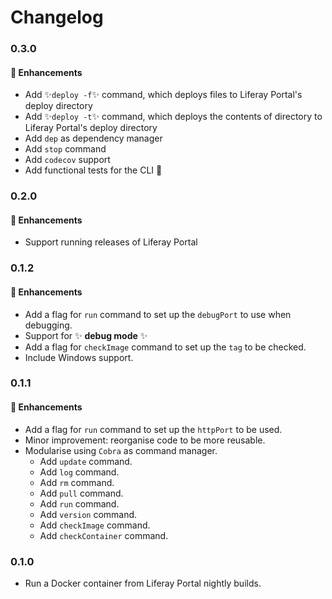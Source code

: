 # Changelog

<a name="0.3.0"></a>
### 0.3.0
#### :rocket: Enhancements
* Add :sparkles:`deploy -f`:sparkles: command, which deploys files to Liferay Portal's deploy directory
* Add :sparkles:`deploy -t`:sparkles: command, which deploys the contents of directory to Liferay Portal's deploy directory
* Add `dep` as dependency manager
* Add `stop` command
* Add `codecov` support
* Add functional tests for the CLI :tada:

<a name="0.2.0"></a>
### 0.2.0
#### :rocket: Enhancements
* Support running releases of Liferay Portal

<a name="0.1.2"></a>
### 0.1.2
#### :rocket: Enhancements
* Add a flag for `run` command to set up the `debugPort` to use when debugging.
* Support for :sparkles: **debug mode** :sparkles:
* Add a flag for `checkImage` command to set up the `tag` to be checked.
* Include Windows support.

<a name="0.1.1"></a>
### 0.1.1
#### :rocket: Enhancements
* Add a flag for `run` command to set up the `httpPort` to be used.
* Minor improvement: reorganise code to be more reusable.
* Modularise using `Cobra` as command manager.
    * Add `update` command.
    * Add `log` command.
    * Add `rm` command.
    * Add `pull` command.
    * Add `run` command.
    * Add `version` command.
    * Add `checkImage` command.
    * Add `checkContainer` command.

<a name="0.1.0"></a>
### 0.1.0
* Run a Docker container from Liferay Portal nightly builds.